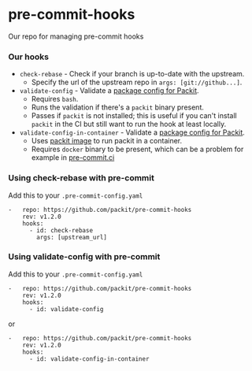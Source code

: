 # pre-commit-hooks
Our repo for managing pre-commit hooks

### Our hooks

- `check-rebase` - Check if your branch is up-to-date with the upstream.
    - Specify the url of the upstream repo in `args: [git://github...]`.
- `validate-config` - Validate a [package config for Packit](https://packit.dev/docs/configuration).
  - Requires `bash`.
  - Runs the validation if there's a `packit` binary present.
  - Passes if `packit` is not installed; this is useful if you can't install `packit` in the CI but still want to run the hook at least locally.
- `validate-config-in-container` - Validate a [package config for Packit](https://packit.dev/docs/configuration).
  - Uses [packit image](https://quay.io/repository/packit/packit) to run packit in a container.
  - Requires `docker` binary to be present, which can be a problem for example in [pre-commit.ci](https://github.com/pre-commit-ci/issues/issues/11)

### Using check-rebase with pre-commit

Add this to your `.pre-commit-config.yaml`

    -   repo: https://github.com/packit/pre-commit-hooks
        rev: v1.2.0
        hooks:
          - id: check-rebase
            args: [upstream_url]

### Using validate-config with pre-commit

Add this to your `.pre-commit-config.yaml`

    -   repo: https://github.com/packit/pre-commit-hooks
        rev: v1.2.0
        hooks:
          - id: validate-config

or

    -   repo: https://github.com/packit/pre-commit-hooks
        rev: v1.2.0
        hooks:
          - id: validate-config-in-container

